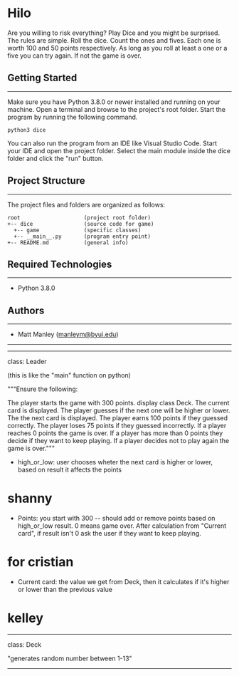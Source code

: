 # Hilo
Are you willing to risk everything? Play Dice and you might be surprised. The rules are simple. Roll 
the dice. Count the ones and fives. Each one is worth 100 and 50 points respectively. As long as you 
roll at least a one or a five you can try again. If not the game is over.

## Getting Started
---
Make sure you have Python 3.8.0 or newer installed and running on your machine. Open a terminal and 
browse to the project's root folder. Start the program by running the following command.
```
python3 dice 
```
You can also run the program from an IDE like Visual Studio Code. Start your IDE and open the 
project folder. Select the main module inside the dice folder and click the "run" button.

## Project Structure
---
The project files and folders are organized as follows:
```
root                    (project root folder)
+-- dice                (source code for game)
  +-- game              (specific classes)
  +-- __main__.py       (program entry point)
+-- README.md           (general info)
```

## Required Technologies
---
* Python 3.8.0

## Authors
---
* Matt Manley (manleym@byui.edu)



-------------------------


------------------------

class: Leader

(this is like the "main" function on python)

"""Ensure the following:

The player starts the game with 300 points.
display class Deck.
The current card is displayed.
The player guesses if the next one will be higher or lower.
The the next card is displayed.
The player earns 100 points if they guessed correctly.
The player loses 75 points if they guessed incorrectly.
If a player reaches 0 points the game is over.
If a player has more than 0 points they decide if they want to keep playing.
If a player decides not to play again the game is over."""



- high_or_low: user chooses wheter the next card is higher or lower, based on result it affects the points
# shanny

- Points: you start with 300 -- should add or remove points based on high_or_low result. 0 means game over. After calculation from "Current card", if result isn't 0 ask the user if they want to keep playing.
# for cristian

- Current card: the value we get from Deck, then it calculates if it's higher or lower than the previous value
# kelley


--------------------------------

class: Deck

"generates random number between 1-13"


--------------------------------